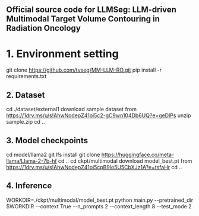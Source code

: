 ## Official source code for LLMSeg: LLM-driven Multimodal Target Volume Contouring in Radiation Oncology


# 1. Environment setting
git clone https://github.com/tvseg/MM-LLM-RO.git
pip install -r requirements.txt


## 2. Dataset
cd ./dataset/external1
download sample dataset from https://1drv.ms/u/s!AhwNodepZ41oi5c2-gC9wn104Db6UQ?e=geDlPs
unzip sample.zip
cd ..


## 3. Model checkpoints
cd model/llama2
git lfs install
git clone https://huggingface.co/meta-llama/Llama-2-7b-hf
cd ..
cd ckpt/multimodal
download model_best.pt from https://1drv.ms/u/s!AhwNodepZ41oi5cpB9lo5U5CbXJz1A?e=tsfaHr
cd ..


## 4. Inference
WORKDIR=./ckpt/multimodal/model_best.pt
python main.py --pretrained_dir $WORKDIR --context True --n_prompts 2 --context_length 8 --test_mode 2

